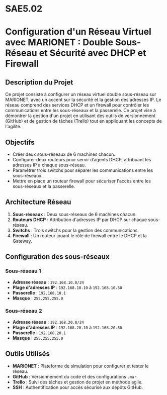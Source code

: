 # SAE5.02

# Configuration d'un Réseau Virtuel avec MARIONET : Double Sous-Réseau et Sécurité avec DHCP et Firewall

## Description du Projet

Ce projet consiste à configurer un réseau virtuel double sous-réseau sur MARIONET, avec un accent sur la sécurité et la gestion des adresses IP. Le réseau comprend des services DHCP et un firewall pour contrôler les communications entre les sous-réseaux et la passerelle. Ce projet vise à démontrer la gestion d'un projet en utilisant des outils de versionnement (GitHub) et de gestion de tâches (Trello) tout en appliquant les concepts de l'agilité.

## Objectifs

- Créer deux sous-réseaux de 6 machines chacun.
- Configurer deux routeurs pour servir d’agents DHCP, attribuant les adresses IP à chaque sous-réseau.
- Paramétrer trois switchs pour séparer les communications entre les sous-réseaux.
- Mettre en place un routeur firewall pour sécuriser l'accès entre les sous-réseaux et la passerelle.

## Architecture Réseau

1. **Sous-réseaux** : Deux sous-réseaux de 6 machines chacun.
2. **Routeurs DHCP** : Attribution d'adresses IP par DHCP sur chaque sous-réseau.
3. **Switchs** : Trois switchs pour la gestion des communications.
4. **Firewall** : Un routeur jouant le rôle de firewall entre le DHCP et la Gateway.

## Configuration des sous-réseaux

### Sous-réseau 1
- **Adresse réseau** : `192.168.10.0/24`
- **Plage d'adresses IP** : `192.168.10.10` à `192.168.10.50`
- **Passerelle** : `192.168.10.1`
- **Masque** : `255.255.255.0`

### Sous-réseau 2
- **Adresse réseau** : `192.168.20.0/24`
- **Plage d'adresses IP** : `192.168.20.10` à `192.168.20.50`
- **Passerelle** : `192.168.20.1`
- **Masque** : `255.255.255.0`

## Outils Utilisés

- **MARIONET** : Plateforme de simulation pour configurer et tester le réseau.
- **GitHub** : Versionnement du code et des configurations `.mar`.
- **Trello** : Suivi des tâches et gestion de projet en méthode agile.
- **SSH** : Authentification pour accès sécurisé aux dépôts GitHub.